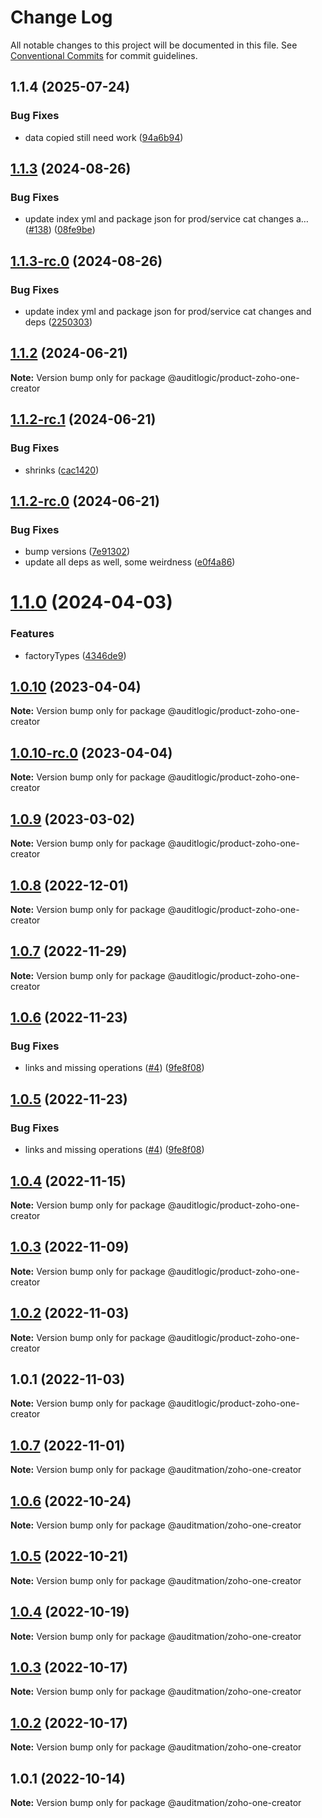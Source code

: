 # Change Log

All notable changes to this project will be documented in this file.
See [Conventional Commits](https://conventionalcommits.org) for commit guidelines.

## 1.1.4 (2025-07-24)


### Bug Fixes

* data copied still need work ([94a6b94](https://github.com/zerobias-org/product/commit/94a6b942fb0516367548599d739529536132755a))





## [1.1.3](https://github.com/auditlogic/product/compare/@auditlogic/product-zoho-one-creator@1.1.2...@auditlogic/product-zoho-one-creator@1.1.3) (2024-08-26)


### Bug Fixes

* update index yml and package json for prod/service cat changes a… ([#138](https://github.com/auditlogic/product/issues/138)) ([08fe9be](https://github.com/auditlogic/product/commit/08fe9beb1c8457462a19bc69caa02e6212d97e1a))





## [1.1.3-rc.0](https://github.com/auditlogic/product/compare/@auditlogic/product-zoho-one-creator@1.1.2...@auditlogic/product-zoho-one-creator@1.1.3-rc.0) (2024-08-26)


### Bug Fixes

* update index yml and package json for prod/service cat changes and deps ([2250303](https://github.com/auditlogic/product/commit/225030363a363608240135b7ebed386b28f01e4b))





## [1.1.2](https://github.com/auditlogic/product/compare/@auditlogic/product-zoho-one-creator@1.1.2-rc.1...@auditlogic/product-zoho-one-creator@1.1.2) (2024-06-21)

**Note:** Version bump only for package @auditlogic/product-zoho-one-creator





## [1.1.2-rc.1](https://github.com/auditlogic/product/compare/@auditlogic/product-zoho-one-creator@1.1.2-rc.0...@auditlogic/product-zoho-one-creator@1.1.2-rc.1) (2024-06-21)


### Bug Fixes

* shrinks ([cac1420](https://github.com/auditlogic/product/commit/cac14200fefcd8183ab69fe89a47bd3f70f563e9))





## [1.1.2-rc.0](https://github.com/auditlogic/product/compare/@auditlogic/product-zoho-one-creator@1.1.0...@auditlogic/product-zoho-one-creator@1.1.2-rc.0) (2024-06-21)


### Bug Fixes

* bump versions ([7e91302](https://github.com/auditlogic/product/commit/7e913023b8b312150ed7762c32fbbe616be71de5))
* update all deps as well, some weirdness ([e0f4a86](https://github.com/auditlogic/product/commit/e0f4a864714e2d3de6bbf3da014d5312fe53be2f))





# [1.1.0](https://github.com/auditlogic/product/compare/@auditlogic/product-zoho-one-creator@1.0.10...@auditlogic/product-zoho-one-creator@1.1.0) (2024-04-03)


### Features

* factoryTypes ([4346de9](https://github.com/auditlogic/product/commit/4346de92693aee892fccf725338ffc7b80ab182b))





## [1.0.10](https://github.com/auditlogic/product/compare/@auditlogic/product-zoho-one-creator@1.0.9...@auditlogic/product-zoho-one-creator@1.0.10) (2023-04-04)

**Note:** Version bump only for package @auditlogic/product-zoho-one-creator





## [1.0.10-rc.0](https://github.com/auditlogic/product/compare/@auditlogic/product-zoho-one-creator@1.0.9...@auditlogic/product-zoho-one-creator@1.0.10-rc.0) (2023-04-04)

**Note:** Version bump only for package @auditlogic/product-zoho-one-creator





## [1.0.9](https://github.com/auditlogic/product/compare/@auditlogic/product-zoho-one-creator@1.0.8...@auditlogic/product-zoho-one-creator@1.0.9) (2023-03-02)

**Note:** Version bump only for package @auditlogic/product-zoho-one-creator





## [1.0.8](https://github.com/auditlogic/product/compare/@auditlogic/product-zoho-one-creator@1.0.7...@auditlogic/product-zoho-one-creator@1.0.8) (2022-12-01)

**Note:** Version bump only for package @auditlogic/product-zoho-one-creator





## [1.0.7](https://github.com/auditlogic/product/compare/@auditlogic/product-zoho-one-creator@1.0.6...@auditlogic/product-zoho-one-creator@1.0.7) (2022-11-29)

**Note:** Version bump only for package @auditlogic/product-zoho-one-creator





## [1.0.6](https://github.com/auditlogic/product/compare/@auditlogic/product-zoho-one-creator@1.0.4...@auditlogic/product-zoho-one-creator@1.0.6) (2022-11-23)


### Bug Fixes

* links and missing operations ([#4](https://github.com/auditlogic/product/issues/4)) ([9fe8f08](https://github.com/auditlogic/product/commit/9fe8f08fe7c57fdb79f991ac35bd6ac2e7dcad38))





## [1.0.5](https://github.com/auditlogic/product/compare/@auditlogic/product-zoho-one-creator@1.0.4...@auditlogic/product-zoho-one-creator@1.0.5) (2022-11-23)


### Bug Fixes

* links and missing operations ([#4](https://github.com/auditlogic/product/issues/4)) ([9fe8f08](https://github.com/auditlogic/product/commit/9fe8f08fe7c57fdb79f991ac35bd6ac2e7dcad38))





## [1.0.4](https://github.com/auditlogic/product/compare/@auditlogic/product-zoho-one-creator@1.0.3...@auditlogic/product-zoho-one-creator@1.0.4) (2022-11-15)

**Note:** Version bump only for package @auditlogic/product-zoho-one-creator





## [1.0.3](https://github.com/auditlogic/product/compare/@auditlogic/product-zoho-one-creator@1.0.2...@auditlogic/product-zoho-one-creator@1.0.3) (2022-11-09)

**Note:** Version bump only for package @auditlogic/product-zoho-one-creator





## [1.0.2](https://github.com/auditlogic/product/compare/@auditlogic/product-zoho-one-creator@1.0.1...@auditlogic/product-zoho-one-creator@1.0.2) (2022-11-03)

**Note:** Version bump only for package @auditlogic/product-zoho-one-creator





## 1.0.1 (2022-11-03)

**Note:** Version bump only for package @auditlogic/product-zoho-one-creator





## [1.0.7](https://github.com/auditmation/store-content/compare/@auditmation/zoho-one-creator@1.0.6...@auditmation/zoho-one-creator@1.0.7) (2022-11-01)

**Note:** Version bump only for package @auditmation/zoho-one-creator





## [1.0.6](https://github.com/auditmation/store-content/compare/@auditmation/zoho-one-creator@1.0.5...@auditmation/zoho-one-creator@1.0.6) (2022-10-24)

**Note:** Version bump only for package @auditmation/zoho-one-creator





## [1.0.5](https://github.com/auditmation/store-content/compare/@auditmation/zoho-one-creator@1.0.4...@auditmation/zoho-one-creator@1.0.5) (2022-10-21)

**Note:** Version bump only for package @auditmation/zoho-one-creator





## [1.0.4](https://github.com/auditmation/store-content/compare/@auditmation/zoho-one-creator@1.0.3...@auditmation/zoho-one-creator@1.0.4) (2022-10-19)

**Note:** Version bump only for package @auditmation/zoho-one-creator





## [1.0.3](https://github.com/auditmation/store-content/compare/@auditmation/zoho-one-creator@1.0.2...@auditmation/zoho-one-creator@1.0.3) (2022-10-17)

**Note:** Version bump only for package @auditmation/zoho-one-creator





## [1.0.2](https://github.com/auditmation/store-content/compare/@auditmation/zoho-one-creator@1.0.1...@auditmation/zoho-one-creator@1.0.2) (2022-10-17)

**Note:** Version bump only for package @auditmation/zoho-one-creator





## 1.0.1 (2022-10-14)

**Note:** Version bump only for package @auditmation/zoho-one-creator
